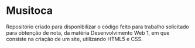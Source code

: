 # Musitoca

Repositório criado para disponibilizar o código feito para trabalho solicitado para obtenção de nota, da matéria Desenvolvimento Web 1, em que consiste na criação de um site, utilizando HTML5 e CSS.
